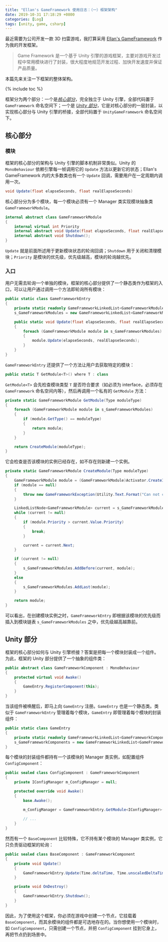 ```yaml
---
title: "Ellan's GameFramework 使用日志：（一）框架架构"
date: 2019-10-31 17:18:29 +0800
categories: [Log]
tags: [unity, game, csharp]
---
```


最近需要为公司开发一款 3D 扫雷游戏，我打算采用 [Ellan's GameFramework](https://gameframework.cn/) 作为我的开发框架。

> Game Framework 是一个基于 Unity 引擎的游戏框架，主要对游戏开发过程中常用模块进行了封装，很大程度地规范开发过程、加快开发速度并保证产品质量。

本篇先来关注一下框架的整体架构。

{% include toc %}

框架分为两个部分：一个是[*核心部分*](https://github.com/EllanJiang/GameFramework)，完全独立于 Unity 引擎，全部代码置于 `GameFramework` 命名空间下；一个是 [*Unity 部分*](https://github.com/EllanJiang/UnityGameFramework)，它是对核心部分的一层封装，以实现核心部分与 Unity 引擎的桥接，全部代码置于 `UnityGameFramework` 命名空间下。

## 核心部分

### 模块

框架的核心部分的架构与 Unity 引擎的脚本机制非常类似。Unity 的 `MonoBehaviour` 依赖引擎每一帧调用它的 `Update` 方法以更新它的状态；Ellan's GameFramework 内的大多数类也有一个 `Update` 回调，需要用户在一定周期内调用一次。

```c#
void Update(float elapseSeconds, float realElapseSeconds)
```

核心部分分为多个模块，每一个模块必须有一个 Manager 类实现模块抽象类 `GameFrameworkModule`。

```c#
internal abstract class GameFrameworkModule
{
    internal virtual int Priority
    internal abstract void Update(float elapseSeconds, float realElapseSeconds);
    internal abstract void Shutdown();
}
```

`Update` 就是前面所述用于更新模块状态的轮询回调；`Shutdown` 用于关闭和清理模块；`Priority` 是模块的优先级，优先级越高，模块的轮询越优先。

### 入口

用户无需去轮询一个单独的模块，框架的核心部分提供了一个静态类作为框架的入口，可以让用户通过调用一个方法即轮询所有模块：

```c#
public static class GameFrameworkEntry
{
    private static readonly GameFrameworkLinkedList<GameFrameworkModule> 
    s_GameFrameworkModules = new GameFrameworkLinkedList<GameFrameworkModule>();

    public static void Update(float elapseSeconds, float realElapseSeconds)
    {
        foreach (GameFrameworkModule module in s_GameFrameworkModules)
        {
            module.Update(elapseSeconds, realElapseSeconds);
        }
    }
}
```

`GameFrameworkEntry` 还提供了一个方法让用户去获取特定的模块：

```c#
public static T GetModule<T>() where T : class
```

`GetModule<T>` 会先检查模块类型 `T` 是否符合要求（如必须为 interface，必须存在 `GameFramework` 命名空间内等），然后再调用一个私有的 `GetModule` 方法：

```c#
private static GameFrameworkModule GetModule(Type moduleType)
{
    foreach (GameFrameworkModule module in s_GameFrameworkModules)
    {
        if (module.GetType() == moduleType)
        {
            return module;
        }
    }

    return CreateModule(moduleType);
}
```

它会检查是否该模块的实例已经存在，如不存在则新建一个实例。

```c#
private static GameFrameworkModule CreateModule(Type moduleType)
{
    GameFrameworkModule module = (GameFrameworkModule)Activator.CreateInstance(moduleType);
    if (module == null)
    {
        throw new GameFrameworkException(Utility.Text.Format("Can not create module '{0}'.", moduleType.FullName));
    }

    LinkedListNode<GameFrameworkModule> current = s_GameFrameworkModules.First;
    while (current != null)
    {
        if (module.Priority > current.Value.Priority)
        {
            break;
        }

        current = current.Next;
    }

    if (current != null)
    {
        s_GameFrameworkModules.AddBefore(current, module);
    }
    else
    {
        s_GameFrameworkModules.AddLast(module);
    }

    return module;
}
```

可以看出，在创建模块实例之时，`GameFrameworkEntry` 即根据该模块的优先级而插入到模块链表 `s_GameFrameworkModules` 之中，优先级越高越靠前。

## Unity 部分

框架的核心部分如何与 Unity 引擎桥接？答案是把每一个模块封装成一个组件。为此，框架的 Unity 部分提供了一个抽象的组件类：

```c#
public abstract class GameFrameworkComponent : MonoBehaviour
{
    protected virtual void Awake()
    {
        GameEntry.RegisterComponent(this);
    }
}
```

当该组件被唤醒后，即马上向 `GameEntry` 注册。`GameEntry` 也是一个静态类。类似于 `GameFrameworkEntry` 管理着每个模块，`GameEntry` 即管理着每个模块的封装组件：

```c#
public static class GameEntry
{
    private static readonly GameFrameworkLinkedList<GameFrameworkComponent> 
    s_GameFrameworkComponents = new GameFrameworkLinkedList<GameFrameworkComponent>();
}
```

每个模块的封装组件都持有一个该模块的 Manager 类实例，如配置组件 `ConfigComponent`：

```c#
public sealed class ConfigComponent : GameFrameworkComponent
{
    private IConfigManager m_ConfigManager = null;

    protected override void Awake()
    {
        base.Awake();

        m_ConfigManager = GameFrameworkEntry.GetModule<IConfigManager>();
        
        // ...
    }
}
```

然而有一个 `BaseComponent` 比较特殊，它不持有某个模块的 Manager 类实例，它只负责驱动框架的轮询：

```c#
public sealed class BaseComponent : GameFrameworkComponent
{
    private void Update()
    {
        GameFrameworkEntry.Update(Time.deltaTime, Time.unscaledDeltaTime);
    }

    private void OnDestroy()
    {
        GameFrameworkEntry.Shutdown();
    }
}
```

因此，为了使用这个框架，你必须在游戏中创建一个节点，它挂载着 `BaseComponent`，而其余模块的组件都是可选地存在的。当你想使用一个模块时，如 `ConfigComponent`，只需创建一个节点，并把 `ConfigComponent` 挂到它身上，再把节点扔到场景中。
